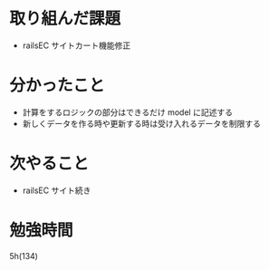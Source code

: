 # 取り組んだ課題

- railsEC サイトカート機能修正

# 分かったこと

- 計算をするロジックの部分はできるだけ model に記述する
- 新しくデータを作る時や更新する時は受け入れるデータを制限する

# 次やること

- railsEC サイト続き

# 勉強時間

5h(134)
